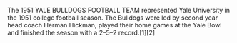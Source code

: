 The 1951 YALE BULLDOGS FOOTBALL TEAM represented Yale University in the 1951 college football season. The Bulldogs were led by second year head coach Herman Hickman, played their home games at the Yale Bowl and finished the season with a 2–5–2 record.[1][2]
